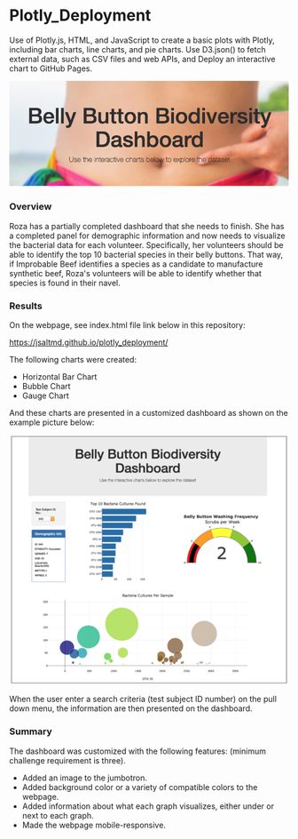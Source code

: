 # Plotly_Deployment

Use of Plotly.js, HTML, and JavaScript to create a basic plots with Plotly, including bar charts, line charts, and pie charts. Use D3.json() to fetch external data, such as CSV files and web APIs, and Deploy an interactive chart to GitHub Pages.

![](./image/pic.png)

### Overview

Roza has a partially completed dashboard that she needs to finish. She has a completed panel for demographic information and now needs to visualize the bacterial data for each volunteer. Specifically, her volunteers should be able to identify the top 10 bacterial species in their belly buttons. That way, if Improbable Beef identifies a species as a candidate to manufacture synthetic beef, Roza's volunteers will be able to identify whether that species is found in their navel.

### Results

On the webpage, see index.html file link below in this repository:

https://jsaltmd.github.io/plotly_deployment/

The following charts were created:

* Horizontal Bar Chart
* Bubble Chart
* Gauge Chart

And these charts are presented in a customized dashboard as shown on the example picture below:

![](./image/pic2.png)

When the user enter a search criteria (test subject ID number) on the pull down menu, the information are then presented on the dashboard.

### Summary

The dashboard was customized with the following features: (minimum challenge requirement is three).

* Added an image to the jumbotron.
* Added background color or a variety of compatible colors to the webpage.
* Added information about what each graph visualizes, either under or next to each graph.
* Made the webpage mobile-responsive.

